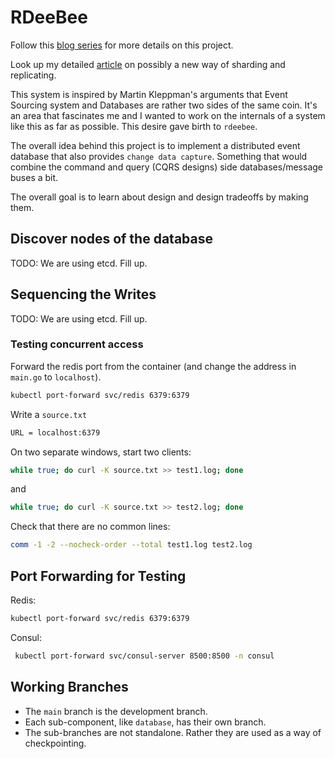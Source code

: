 # RDeeBee

Follow this [blog series](https://towardsdev.com/a-data-system-from-scratch-in-rust-part-1-an-idea-3911059883ec) for more details on this project.

Look up my detailed [article](https://bhattacharya-ratnadeep.medium.com/distributed-linearizability-without-consensus-e3f92b4d638f) on possibly a new way of sharding and replicating.

This system is inspired by Martin Kleppman's arguments that Event Sourcing system and Databases are rather two sides of the same coin. It's an area that fascinates me and I wanted to work on the internals of a system like this as far as possible. This desire gave birth to `rdeebee`.

The overall idea behind this project is to implement a distributed event database that also provides `change data capture`. Something that would combine the command and query (CQRS designs) side databases/message buses a bit.

The overall goal is to learn about design and design tradeoffs by making them.

## Discover nodes of the database

TODO: We are using etcd. Fill up.

## Sequencing the Writes

TODO: We are using etcd. Fill up.

### Testing concurrent access

Forward the redis port from the container (and change the address in `main.go` to `localhost`).

```bash
kubectl port-forward svc/redis 6379:6379
```

Write a `source.txt`

```txt
URL = localhost:6379
```

On two separate windows, start two clients:

```bash
while true; do curl -K source.txt >> test1.log; done
```

and

```bash
while true; do curl -K source.txt >> test2.log; done
```

Check that there are no common lines:

```bash
comm -1 -2 --nocheck-order --total test1.log test2.log
```

## Port Forwarding for Testing

Redis:

```bash
kubectl port-forward svc/redis 6379:6379
```

Consul:

```bash
 kubectl port-forward svc/consul-server 8500:8500 -n consul
```

## Working Branches

- The `main` branch is the development branch.
- Each sub-component, like `database`, has their own branch.
- The sub-branches are not standalone. Rather they are used as a way of checkpointing.
